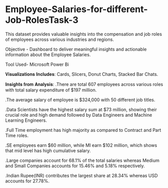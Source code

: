 # Employee-Salaries-for-different-Job-RolesTask-3

 This dataset provides valuable insights into the compensation and job roles of employees across various industries and regions.

Objective - Dashboard to deliver meaningful insights and actionable information about the Employee Salaries.

Tool Used- Microsoft Power Bi

𝐕𝐢𝐬𝐮𝐚𝐥𝐢𝐳𝐚𝐭𝐢𝐨𝐧𝐬 𝐈𝐧𝐜𝐥𝐮𝐝𝐞𝐬: Cards, Slicers, Donut Charts, Stacked Bar Chats.

𝐈𝐧𝐬𝐢𝐠𝐡𝐭𝐬 𝐟𝐫𝐨𝐦 𝐀𝐧𝐚𝐥𝐲𝐬𝐢𝐬:
.There are total 607 employees across various roles with total salary expenditure of $197 million. 

.The average salary of employee is $324,000 with 50 different job titles.

.Data Scientists have the highest salary sum at $73 million, showing their crucial role and high demand followed by Data Engineers and Machine Learning Engineers.

.Full Time employment has high majority as compared to Contract and Part Time roles.

.SE employees earn $60 million, while MI earn $102 million, which shows that mid level has high cumulative salary.

.Large companies account for 68.1% of the total salaries whereas Medium and Small Companies accounts for 15.46% and 5.18% respectively.

.Indian Rupee(INR) contributes the largest share at 28.34% whereas USD accounts for 27.78%.

